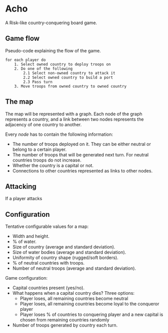 # Acho

A Risk-like country-conquering board game.

## Game flow
Pseudo-code explaining the flow of the game.

    for each player do
        1. Select owned country to deploy troops on
        2. Do one of the following
            2.1 Select non-owned country to attack it
            2.2 Select owned country to build a port
            2.3 Pass turn
        3. Move troops from owned country to owned country

## The map
The map will be represented with a graph. Each node of the graph represents a country, and a link between two nodes represents the adjacency of one country to another.

Every *node* has to contain the following information:

- The number of troops deployed on it. They can be either neutral or belong to a certain player.
- The number of troops that will be generated next turn. For neutral countries troops do not increase.
- Whether the country is a capital or not.
- Connections to other countries represented as links to other nodes.

## Attacking
If a player attacks

## Configuration
Tentative configurable values for a map:

- Width and height.
- % of water.
- Size of country (average and standard deviation).
- Size of water bodies (average and standard deviation).
- Uniformity of country shape (rugged/soft borders).
- % of neutral countries with troops.
- Number of neutral troops (average and standard deviation).


Game configuration:

- Capital countries present (yes/no).
- What happens when a capital country dies? Three options:
	- Player loses, all remaining countries become neutral
	- Player loses, all remaining countries become loyal to the conqueror player
	- Player loses % of countries to conquering player and a new capital is chosen from remaining countries randomly
- Number of troops generated by country each turn.